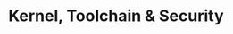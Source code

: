---
id: 4
title: Kernel, Toolchain & Security
permalink: /kernel-toolchain-and-security/
image: /assets/images/content/Kernel_Toolchain_Security.png
description: >
    Fundamentals are the technologies that are essential to maintaining
    the health of software. We want to facilitate the access to
    maintainers, support regression testing, improve compiler technology
    and increase the security across the Arm ecosystem
jumbotron:
    class: theme_banner 
    title: Kernel, Toolchain & Security
    description: >
        Fundamentals are the technologies that are essential to maintaining
        the health of software. We want to facilitate the access to
        maintainers, support regression testing, improve compiler technology
        and increase the security across the Arm ecosystem
    image: /assets/images/content/Kernel_Toolchain_Security.png
presentation_link: /about/
video_link: /about/
blogs_link: /blog/tags/?tag=Toolchain
flow:
    - row: container_row
      style: bg-green
      sections:
       - format: custom_include
         source: themes/quick_link_blocks.html
    - row: container_row
      style: related_projects bg-secondary text-white
      sections:
        - format: title
          title_content:
            size: h2
            text: >
                Related Projects
        - format: custom_include
          source: themes/related_projects.html
    - row: container_row
      style: associated_members
      sections:
        - format: title
          title_content:
            size: h2
            text: >
                Associated Members
    - row: custom_include_row
      source: themes/associated_members.html
---